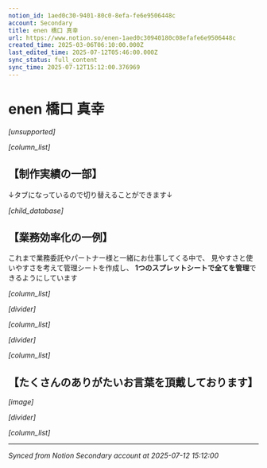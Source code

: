 ```yaml
---
notion_id: 1aed0c30-9401-80c0-8efa-fe6e9506448c
account: Secondary
title: enen 橋口 真幸
url: https://www.notion.so/enen-1aed0c30940180c08efafe6e9506448c
created_time: 2025-03-06T06:10:00.000Z
last_edited_time: 2025-07-12T05:46:00.000Z
sync_status: full_content
sync_time: 2025-07-12T15:12:00.376969
---
```


# enen 橋口 真幸

*[unsupported]*

*[column_list]*

## 【制作実績の一部】

↓タブになっているので切り替えることができます↓

*[child_database]*

## 【業務効率化の一例】

これまで業務委託やパートナー様と一緒にお仕事してくる中で、
見やすさと使いやすさを考えて管理シートを作成し、
**1つのスプレットシートで全てを管理**できるようにしています

*[column_list]*

*[divider]*

*[column_list]*

*[divider]*

*[column_list]*

## 【たくさんのありがたいお言葉を頂戴しております】

*[image]*

*[divider]*

*[column_list]*


---

*Synced from Notion Secondary account at 2025-07-12 15:12:00*
